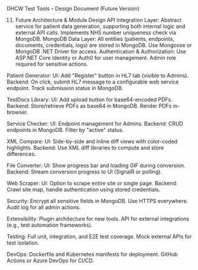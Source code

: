 DHCW Test Tools – Design Document (Future Version)

11. Future Architecture & Module Design
API Integration Layer: Abstract service for patient data generation, supporting both internal logic and external API calls. Implements NHS number uniqueness check via MongoDB.
MongoDB Data Layer: All entities (patients, endpoints, documents, credentials, logs) are stored in MongoDB. Use Mongoose or MongoDB .NET Driver for access.
Authentication & Authorization: Use ASP.NET Core Identity or Auth0 for user management. Admin role required for sensitive actions.

Patient Generator:
UI: Add "Register" button in HL7 tab (visible to Admins).
Backend: On click, submit HL7 message to a configurable web service endpoint. Track submission status in MongoDB.

TestDocs Library:
UI: Add upload button for base64-encoded PDFs.
Backend: Store/retrieve PDFs as base64 in MongoDB. Render PDFs in-browser.

Service Checker:
UI: Endpoint management for Admins.
Backend: CRUD endpoints in MongoDB. Filter by "active" status.

XML Compare:
UI: Side-by-side and inline diff views with color-coded highlights.
Backend: Use XML diff libraries to compute and store differences.

File Converter:
UI: Show progress bar and loading GIF during conversion.
Backend: Stream conversion progress to UI (SignalR or polling).

Web Scraper:
UI: Option to scrape entire site or single page.
Backend: Crawl site map, handle authentication using stored credentials.

Security:
Encrypt all sensitive fields in MongoDB.
Use HTTPS everywhere.
Audit log for all admin actions.

Extensibility:
Plugin architecture for new tools.
API for external integrations (e.g., test automation frameworks).

Testing:
Full unit, integration, and E2E test coverage.
Mock external APIs for test isolation.

DevOps:
Dockerfile and Kubernetes manifests for deployment.
GitHub Actions or Azure DevOps for CI/CD.
